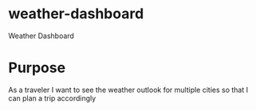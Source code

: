 # weather-dashboard
Weather Dashboard

# Purpose
As a traveler
I want to see the weather outlook for multiple cities
so that I can plan a trip accordingly
